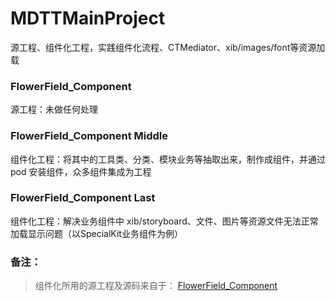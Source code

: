 # MDTTMainProject
源工程、组件化工程，实践组件化流程、CTMediator、xib/images/font等资源加载

### FlowerField_Component
源工程：未做任何处理

### FlowerField_Component Middle
组件化工程：将其中的工具类、分类、模块业务等抽取出来，制作成组件，并通过pod 安装组件，众多组件集成为工程

### FlowerField_Component Last
组件化工程：解决业务组件中 xib/storyboard、文件、图片等资源文件无法正常加载显示问题（以SpecialKit业务组件为例）

### 备注：
> 组件化所用的源工程及源码来自于：
> [FlowerField_Component](https://github.com/kepuna/ComponentDemo)